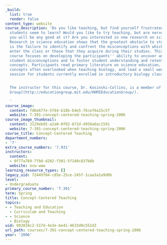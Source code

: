 ```yaml
---
_build:
  list: true
  render: false
content_type: website
course_description: 'Do you like teaching, but find yourself frustrated by how little
  students seem to learn? Would you like to try teaching, but are nervous about whether
  you will be any good at it? Are you interested in new research on science education?
  Research in science education shows that the greatest obstacle to student learning
  is the failure to identify and confront the misconceptions with which the students
  enter the class or those that they acquire during their studies. This weekly seminar
  course focuses on developing the participants'' ability to uncover and confront
  student misconceptions and to foster student understanding and retention of key
  concepts. Participants read primary literature on science education, uncover basic
  concepts often overlooked when teaching biology, and lead a small weekly discussion
  session for students currently enrolled in introductory biology classes.


  The instructor for this course, Dr. Kosinski-Collins, is a member of the [HHMI Education
  Group](http://educationgroup.mit.edu/HHMIEducationGroup/).

  '
course_image:
  content: fd6e677e-5f84-b18b-b4e5-76cef6a15c5f
  website: 7-391-concept-centered-teaching-spring-2006
course_image_thumbnail:
  content: 3129eb95-a2a0-8f02-872d-d958a6ac1591
  website: 7-391-concept-centered-teaching-spring-2006
course_title: Concept-Centered Teaching
department_numbers:
- '7'
extra_course_numbers: '7.931'
instructors:
  content:
  - 0f77a769-7fb0-d282-f301-5f140c837b6b
  website: ocw-www
learning_resource_types: []
legacy_uid: 72449f04-c85e-25ce-245f-1caa3a1a9d0b
level:
- Undergraduate
primary_course_number: '7.391'
term: Spring
title: Concept-Centered Teaching
topics:
- - Teaching and Education
  - Curriculum and Teaching
- - Science
  - Biology
uid: 992034c2-517d-4e3e-be41-4633d0c551d3
url_path: courses/7-391-concept-centered-teaching-spring-2006
year: '2006'
---
```

